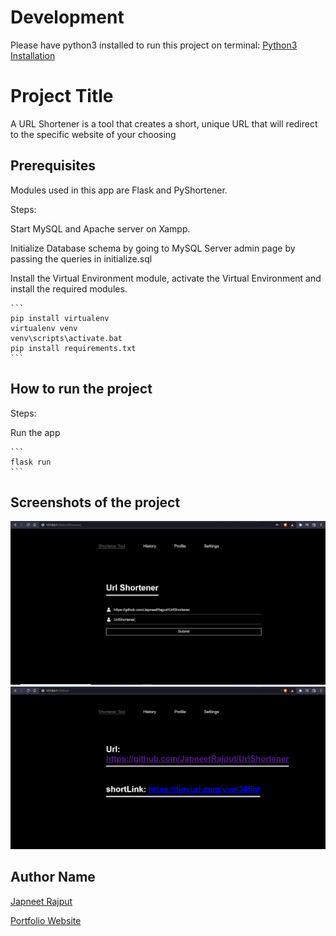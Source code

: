# Development
Please have python3 installed to run this project on terminal:
[Python3 Installation](https://www.python.org/downloads/)

# Project Title
<!--Remove the below lines and add yours -->
A URL Shortener is a tool that creates a short, unique URL that will redirect to the specific website of your choosing

## Prerequisites
<!--Remove the below lines and add yours -->
Modules used in this app are Flask and PyShortener.

Steps:

Start MySQL and Apache server on Xampp.

Initialize Database schema by going to MySQL Server admin page by passing the queries in initialize.sql

Install the Virtual Environment module, activate the Virtual Environment and install the required modules.

    ```
    pip install virtualenv
    virtualenv venv
    venv\scripts\activate.bat
    pip install requirements.txt
    ```

## How to run the project
<!--Remove the below lines and add yours -->
Steps:

Run the app 

    ```
    flask run
    ```

## Screenshots of the project
<!--Remove the below lines and add yours -->
![Home Page](ShortenerHome.png)
![Result Page](ShortenerResult.png)

## Author Name

[Japneet Rajput](https://github.com/JapneetRajput) 

[Portfolio Website](https://japneetrajput.github.io)